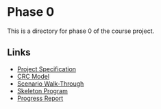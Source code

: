 # Phase 0

This is a directory for phase 0 of the course project. 

## Links

- [Project Specification](specification.md)
- [CRC Model](OnionShop%20(OS)%20CRC%20Cards.pdf)
- [Scenario Walk-Through](walkthrough.md)
- [Skeleton Program](/src)
- [Progress Report](progress_report.md)
